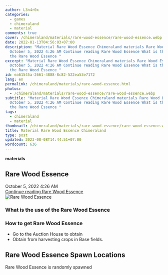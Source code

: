 ```yaml
---
author: L3n4r0x
categories:
  - games
  - chimeraland
  - material
comments: true
cover: /chimeraland/materials/rare-wood-essence/rare-wood-essence.webp
date: 2022-01-13T04:56:03+07:00
description: "Material Rare Wood Essence Chimeraland materials Rare Wood Essence
  October 5, 2022 4:26 AM Continue reading Rare Wood Essence What is the use of
  the Rare Wood Essence "
excerpt: "Material Rare Wood Essence Chimeraland materials Rare Wood Essence
  October 5, 2022 4:26 AM Continue reading Rare Wood Essence What is the use of
  the Rare Wood Essence "
id: ea61545a-2661-4888-8c82-522ea53e7172
lang: en
permalink: /chimeraland/materials/rare-wood-essence.html
photos:
  - /chimeraland/materials/rare-wood-essence/rare-wood-essence.webp
subtitle: "Material Rare Wood Essence Chimeraland materials Rare Wood Essence
  October 5, 2022 4:26 AM Continue reading Rare Wood Essence What is the use of
  the Rare Wood Essence "
tags:
  - chimeraland
  - material
thumbnail: /chimeraland/materials/rare-wood-essence/rare-wood-essence.webp
title: Material Rare Wood Essence Chimeraland
type: post
updated: 2023-08-08T14:44:51+07:00
wordcount: 636
---
```


<link
  rel="stylesheet"
  href="https://rawcdn.githack.com/dimaslanjaka/Web-Manajemen/870a349/css/bootstrap-5-3-0-alpha3-wrapper.css"
/>
<section id="bootstrap-wrapper">
  <div data-bs-theme="dark">
    <div
      class="row g-0 border rounded overflow-hidden flex-md-row mb-4 shadow-sm position-relative bg-dark text-light"
    >
      <div class="col p-4 d-flex flex-column position-static">
        <strong class="d-inline-block mb-2 text-success">materials</strong>
        <h2 class="mb-0">Rare Wood Essence</h2>
        <div class="mb-1 text-muted">October 5, 2022 4:26 AM</div>
        <a
          href="/chimeraland/materials/rare-wood-essence.html"
          class="stretched-link d-none text-primary"
          >Continue reading Rare Wood Essence</a
        >
      </div>
      <div class="col-auto d-none d-md-block d-lg-block">
        <img
          src="https://www.webmanajemen.com/chimeraland/materials/rare-wood-essence/rare-wood-essence.webp"
          alt="Rare Wood Essence"
        />
      </div>
    </div>
    <div class="row">
      <div class="col-lg-6 col-12 mb-2">
        <div class="card">
          <div class="card-body">
            <h3 class="card-title">What is the use of the Rare Wood Essence</h3>
            <div class="card-text"><ul></ul></div>
          </div>
        </div>
      </div>
      <div class="col-lg-6 col-12 mb-2">
        <div class="card">
          <div class="card-body">
            <h3 class="card-title">How to get Rare Wood Essence</h3>
            <div class="card-text">
              <ul>
                <li>Go to the Auction House to obtain</li>
                <li>Obtain from harvesting crops in Base fields.</li>
              </ul>
            </div>
          </div>
        </div>
      </div>
      <div class="col-12 mb-2">
        <h2>Rare Wood Essence Spawn Locations</h2>
        <p>Rare Wood Essence is randomly spawned</p>
      </div>
    </div>
  </div>
</section>